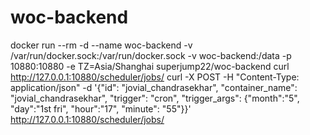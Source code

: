 # woc-backend

docker run --rm -d --name woc-backend -v /var/run/docker.sock:/var/run/docker.sock -v woc-backend:/data -p 10880:10880 -e TZ=Asia/Shanghai superjump22/woc-backend
curl http://127.0.0.1:10880/scheduler/jobs/
curl -X POST -H "Content-Type: application/json" -d '{"id": "jovial_chandrasekhar", "container_name": "jovial_chandrasekhar", "trigger": "cron", "trigger_args": {"month":"5", "day":"1st fri", "hour":"17", "minute": "55"}}' http://127.0.0.1:10880/scheduler/jobs/
